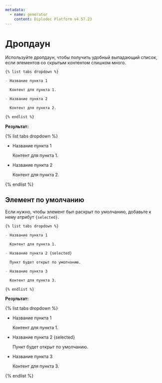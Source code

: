 ```yaml
---
metadata:
  - name: generator
    content: Diplodoc Platform v4.57.23
---
```

# Дропдаун

Используйте дропдаун, чтобы получить удобный выпадающий список, если элементов со скрытым контентом слишком много.

```markdown
{% list tabs dropdown %}

- Название пункта 1

  Контент для пункта 1.

- Название пункта 2

  Контент для пункта 2.

{% endlist %}
```

**Результат:**

{% list tabs dropdown %}

- Название пункта 1

  Контент для пункта 1.

- Название пункта 2

  Контент для пункта 2.

{% endlist %}

## Элемент по умолчанию

Если нужно, чтобы элемент был раскрыт по умолчанию, добавьте к нему атрибут `{selected}`.

```markdown
{% list tabs dropdown %}

- Название пункта 1

  Контент для пункта 1.

- Название пункта 2 {selected}

  Пункт будет открыт по умолчанию.

- Название пункта 3

  Контент для пункта 3.

{% endlist %}
```

**Результат:**

{% list tabs dropdown %}

- Название пункта 1

  Контент для пункта 1.

- Название пункта 2 {selected}

  Пункт будет открыт по умолчанию.

- Название пункта 3

  Контент для пункта 3.

{% endlist %}